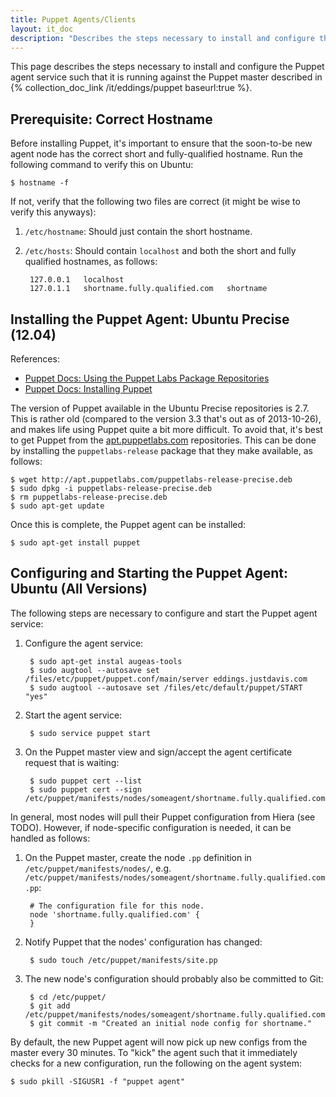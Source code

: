 ```yaml
---
title: Puppet Agents/Clients
layout: it_doc
description: "Describes the steps necessary to install and configure the Puppet agent service."
---
```


This page describes the steps necessary to install and configure the Puppet agent service such that it is running against the Puppet master described in {% collection_doc_link /it/eddings/puppet baseurl:true %}.


## Prerequisite: Correct Hostname

Before installing Puppet, it's important to ensure that the soon-to-be new agent node has the correct short and fully-qualified hostname. Run the following command to verify this on Ubuntu:

    $ hostname -f

If not, verify that the following two files are correct (it might be wise to verify this anyways):

1. `/etc/hostname`: Should just contain the short hostname.
1. `/etc/hosts`: Should contain `localhost` and both the short and fully qualified hostnames, as follows:

        127.0.0.1	localhost
        127.0.1.1	shortname.fully.qualified.com	shortname


## Installing the Puppet Agent: Ubuntu Precise (12.04)

References:

* [Puppet Docs: Using the Puppet Labs Package Repositories](http://docs.puppetlabs.com/guides/puppetlabs_package_repositories.html)
* [Puppet Docs: Installing Puppet](http://docs.puppetlabs.com/guides/installation.html#change-puppet-masters-web-server)

The version of Puppet available in the Ubuntu Precise repositories is 2.7. This is rather old (compared to the version 3.3 that's out as of 2013-10-26), and makes life using Puppet quite a bit more difficult. To avoid that, it's best to get Puppet from the [apt.puppetlabs.com](http://apt.puppetlabs.com/) repositories. This can be done by installing the `puppetlabs-release` package that they make available, as follows:

    $ wget http://apt.puppetlabs.com/puppetlabs-release-precise.deb
    $ sudo dpkg -i puppetlabs-release-precise.deb
    $ rm puppetlabs-release-precise.deb
    $ sudo apt-get update

Once this is complete, the Puppet agent can be installed:

    $ sudo apt-get install puppet


## Configuring and Starting the Puppet Agent: Ubuntu (All Versions)

The following steps are necessary to configure and start the Puppet agent service:

1. Configure the agent service:

        $ sudo apt-get instal augeas-tools
        $ sudo augtool --autosave set /files/etc/puppet/puppet.conf/main/server eddings.justdavis.com
        $ sudo augtool --autosave set /files/etc/default/puppet/START "yes"

1. Start the agent service:

        $ sudo service puppet start

1. On the Puppet master view and sign/accept the agent certificate request that is waiting:

        $ sudo puppet cert --list
        $ sudo puppet cert --sign /etc/puppet/manifests/nodes/someagent/shortname.fully.qualified.com.pp

In general, most nodes will pull their Puppet configuration from Hiera (see TODO). However, if node-specific configuration is needed, it can be handled as follows:

1. On the Puppet master, create the node `.pp` definition in `/etc/puppet/manifests/nodes/`, e.g. `/etc/puppet/manifests/nodes/someagent/shortname.fully.qualified.com.pp`:

        # The configuration file for this node.
        node 'shortname.fully.qualified.com' {
        }

1. Notify Puppet that the nodes' configuration has changed:

        $ sudo touch /etc/puppet/manifests/site.pp

1. The new node's configuration should probably also be committed to Git:

        $ cd /etc/puppet/
        $ git add /etc/puppet/manifests/nodes/someagent/shortname.fully.qualified.com.pp
        $ git commit -m "Created an initial node config for shortname."

By default, the new Puppet agent will now pick up new configs from the master every 30 minutes. To "kick" the agent such that it immediately checks for a new configuration, run the following on the agent system:

    $ sudo pkill -SIGUSR1 -f "puppet agent"


